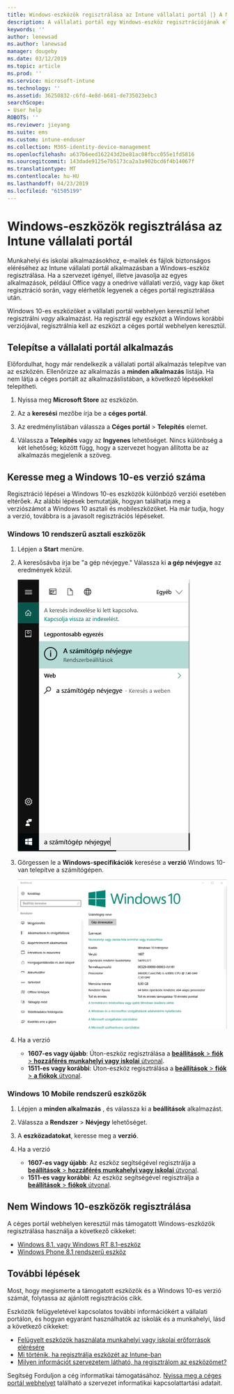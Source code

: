 ```yaml
---
title: Windows-eszközök regisztrálása az Intune vállalati portál |} A Microsoft Docs
description: A vállalati portál egy Windows-eszköz regisztrációjának első lépései
keywords: ''
author: lenewsad
ms.author: lanewsad
manager: dougeby
ms.date: 03/12/2019
ms.topic: article
ms.prod: ''
ms.service: microsoft-intune
ms.technology: ''
ms.assetid: 36250832-c6fd-4e8d-b681-de735023ebc3
searchScope:
- User help
ROBOTS: ''
ms.reviewer: jieyang
ms.suite: ems
ms.custom: intune-enduser
ms.collection: M365-identity-device-management
ms.openlocfilehash: a637b6eed162243d2be81ac08fbcc055e1fd5816
ms.sourcegitcommit: 143dade9125e7b5173ca2a3a902bcd6f4b14067f
ms.translationtype: MT
ms.contentlocale: hu-HU
ms.lasthandoff: 04/23/2019
ms.locfileid: "61505199"
---
```

# <a name="windows-device-enrollment-in-intune-company-portal"></a>Windows-eszközök regisztrálása az Intune vállalati portál  

Munkahelyi és iskolai alkalmazásokhoz, e-mailek és fájlok biztonságos eléréséhez az Intune vállalati portál alkalmazásban a Windows-eszköz regisztrálása. Ha a szervezet igényel, illetve javasolja az egyes alkalmazások, például Office vagy a onedrive vállalati verzió, vagy kap őket regisztráció során, vagy elérhetők legyenek a céges portál regisztrálása után.  

Windows 10-es eszközöket a vállalati portál webhelyen keresztül lehet regisztrálni *vagy* alkalmazást. Ha regisztrál egy eszközt a Windows korábbi verziójával, regisztrálnia kell az eszközt a céges portál webhelyen keresztül.  

## <a name="install-company-portal-app"></a>Telepítse a vállalati portál alkalmazás  
Előfordulhat, hogy már rendelkezik a vállalati portál alkalmazás telepítve van az eszközén. Ellenőrizze az alkalmazás a __minden alkalmazás__ listája.  Ha nem látja a céges portált az alkalmazáslistában, a következő lépésekkel telepítheti.  

1. Nyissa meg **Microsoft Store** az eszközön.

2. Az a **keresési** mezőbe írja be a **céges portál**.

3. Az eredménylistában válassza a **Céges portál** > **Telepítés** elemet.

4. Válassza a **Telepítés** vagy az **Ingyenes** lehetőséget. Nincs különbség a két lehetőség; között függ, hogy a szervezet hogyan állította be az alkalmazás megjelenik a szöveg.  

## <a name="find-windows-10-version-number"></a>Keresse meg a Windows 10-es verzió száma  
Regisztráció lépései a Windows 10-es eszközök különböző verziói esetében eltérőek. Az alábbi lépések bemutatják, hogyan találhatja meg a verziószámot a Windows 10 asztali és mobileszközöket. Ha már tudja, hogy a verzió, továbbra is a javasolt regisztrációs lépéseket.  

### <a name="windows-10-desktop-devices"></a>Windows 10 rendszerű asztali eszközök  

1. Lépjen a **Start** menüre.

2. A keresősávba írja be "a gép névjegye." Válassza ki __a gép névjegye__ az eredmények közül.  


   ![A gép névjegye – keresés](media/searching_for_about_your_pc.png)  

3. Görgessen le a **Windows-specifikációk** keresése a **verzió** Windows 10-van telepítve a számítógépen.  


   ![Windows 10 asztali verzió – A gép névjegye](media/settings_about_pc.png)  

4. Ha a verzió  

    *  __1607-es vagy újabb__: Úton-eszköz regisztrálása a [ **beállítások** > **fiók** > **hozzáférés munkahelyi vagy iskolai** útvonal](enroll-windows-10-device.md#enroll-windows-10-version-1607-and-later-device).   
    * __1511-es vagy korábbi__: Úton-eszköz regisztrálása a [ **beállítások** > **fiók** > **a fiókok** útvonal](enroll-windows-10-device.md#enroll-windows-10-version-1511-and-earlier-device).  

### <a name="windows-10-mobile-devices"></a>Windows 10 Mobile rendszerű eszközök       

1.  Lépjen a __minden alkalmazás__ , és válassza ki a __beállítások__ alkalmazást.  
2.  Válassza a __Rendszer__ > __Névjegy__ lehetőséget.      
3.  A __eszközadatokat__, keresse meg a __verzió__.  
4. Ha a verzió  

    *  __1607-es vagy újabb__: Az eszköz segítségével regisztrálja a [ **beállítások** > **hozzáférés munkahelyi vagy iskolai** útvonal](enroll-windows-10-device.md#enroll-windows-10-version-1607-and-later-device).   
    * __1511-es vagy korábbi__: Az eszköz segítségével regisztrálja a [ **beállítások** > **fiókok** útvonal](enroll-windows-10-device.md#enroll-windows-10-version-1511-and-earlier-device).  

## <a name="enroll-non-windows-10-devices"></a>Nem Windows 10-eszközök regisztrálása  
A céges portál webhelyen keresztül más támogatott Windows-eszközök regisztrálása használja a következő cikkeket:   
* [Windows 8.1. vagy Windows RT 8.1-eszköz](enroll-your-W81-or-rt81-windows.md)  
* [Windows Phone 8.1 rendszerű eszköz](enroll-your-wp81-windows.md)    

## <a name="next-steps"></a>További lépések  
Most, hogy megismerte a támogatott eszközök és a Windows 10-es verzió számát, folytassa az ajánlott regisztrációs cikk.  
 
Eszközök felügyeletével kapcsolatos további információkért a vállalati portálon, és hogyan egyaránt használhatók az iskolák és a munkahelyi, lásd a következő cikkeket:  
* [Felügyelt eszközök használata munkahelyi vagy iskolai erőforrások elérésére](use-managed-devices-to-get-work-done.md)  
* [Mi történik, ha regisztrálja eszközét az Intune-ban](what-happens-if-you-install-the-company-portal-app-and-enroll-your-device-in-intune-windows.md)  
* [Milyen információt szervezetem látható, ha regisztrálom az eszközömet?](what-info-can-your-company-see-when-you-enroll-your-device-in-intune.md)  

Segítség Forduljon a cég informatikai támogatásához. [Nyissa meg a céges portál webhelyet](https://go.microsoft.com/fwlink/?linkid=2010980) található a szervezet informatikai kapcsolattartási adatait.  
